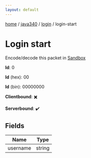 ```yaml
---
layout: default
---
```


[home](/)  /  [java340](/protocol/java340)  /  [login](/protocol/java340/login)  /  login-start

# Login start

Encode/decode this packet in [Sandbox](../../../sandbox/java340#Login.LoginStart)

**Id**: 0

**Id** (hex): 00

**Id** (bin): 00000000

**Clientbound**: ✖️

**Serverbound**: ✔️

## Fields

Name | Type
---|---
username | string

